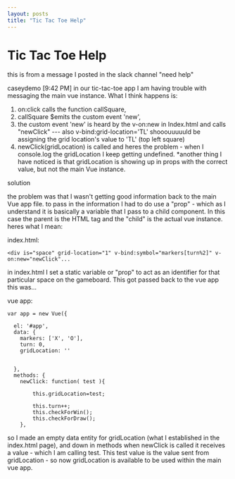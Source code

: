 ```yaml
---
layout: posts
title: "Tic Tac Toe Help"
---
```


# Tic Tac Toe Help

this is from a message I posted in the slack channel "need help"

caseydemo [9:42 PM] 
in our tic-tac-toe app I am having trouble with messaging the main vue instance. What I think happens is: 
1. on:click calls the function callSquare, 
2. callSquare $emits the custom event 'new', 
3. the custom event 'new' is heard by the v-on:new in Index.html and calls "newClick" --- also v-bind:grid-location='TL' shooouuuuuld be assigning the grid location's value to 'TL' (top left square)
4. newClick(gridLocation) is called and heres the problem - when I console.log the gridLocation I keep getting undefined. 
*another thing I have noticed is that gridLocation is showing up in props with the correct value, but not the main Vue instance.


solution

the problem was that I wasn't getting good information back to the main Vue app file. to pass in the information I had to do use a "prop" - which as I understand it is basically a variable that I pass to a child component. In this case the parent is the HTML tag and the "child" is the actual vue instance. heres what I mean:

index.html:
```
<div is="space" grid-location="1" v-bind:symbol="markers[turn%2]" v-on:new="newClick"...
```

in index.html I set a static variable or "prop" to act as an identifier for that particular space on the gameboard. This got passed back to the vue app this was...

vue app:
```
var app = new Vue({

  el: '#app',
  data: {
  	markers: ['X', 'O'],
  	turn: 0,
  	gridLocation: ''
  	

  },
  methods: {
  	newClick: function( test ){
  		
  		this.gridLocation=test;
  		
  		this.turn++;
  		this.checkForWin();
  		this.checkForDraw();
  	}, 
```

so I made an empty data entity for gridLocation (what I established in the index.html page), and down in methods when newClick is called it receives a value - which I am calling test. This test value is the value sent from gridLocation - so now gridLocation is available to be used within the main vue app. 